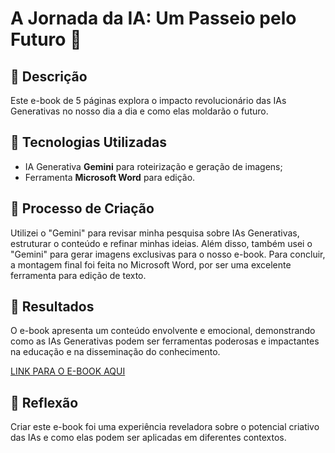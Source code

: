 # A Jornada da IA: Um Passeio pelo Futuro 🌌

## 📒 Descrição
Este e-book de 5 páginas explora o impacto revolucionário das IAs Generativas no nosso dia a dia e como elas moldarão o futuro.

## 🤖 Tecnologias Utilizadas
- IA Generativa **Gemini** para roteirização e geração de imagens;
- Ferramenta **Microsoft Word** para edição.

## 🧐 Processo de Criação
Utilizei o "Gemini" para revisar minha pesquisa sobre IAs Generativas, estruturar o conteúdo e refinar minhas ideias. Além disso, também usei o "Gemini" para gerar imagens exclusivas para o nosso e-book. Para concluir, a montagem final foi feita no Microsoft Word, por ser uma excelente ferramenta para edição de texto.

## 🚀 Resultados
O e-book apresenta um conteúdo envolvente e emocional, demonstrando como as IAs Generativas podem ser ferramentas poderosas e impactantes na educação e na disseminação do conhecimento.

[LINK PARA O E-BOOK AQUI](https://1drv.ms/w/c/5aab00f0fabe645c/EXinVQ11VptKmxPb2P5YV7oBd72tEo_bxJRLDle8wNhQGA?e=Z4CnYS)

## 💭 Reflexão
Criar este e-book foi uma experiência reveladora sobre o potencial criativo das IAs e como elas podem ser aplicadas em diferentes contextos.
